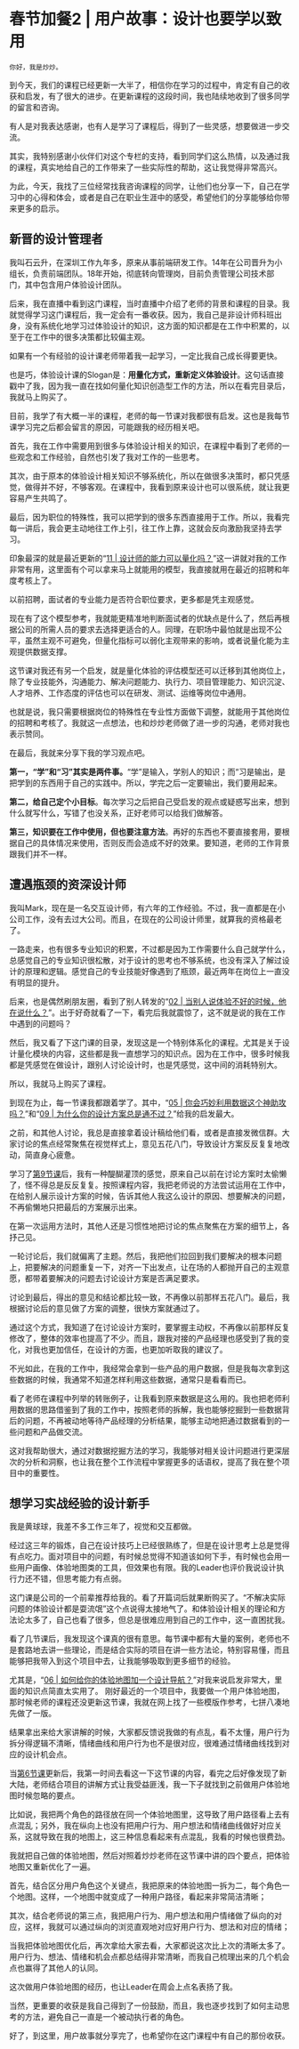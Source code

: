 # 春节加餐2 | 用户故事：设计也要学以致用

    你好，我是炒炒。

到今天，我们的课程已经更新一大半了，相信你在学习的过程中，肯定有自己的收获和启发，有了很大的进步。在更新课程的这段时间，我也陆续地收到了很多同学的留言和咨询。

有人是对我表达感谢，也有人是学习了课程后，得到了一些灵感，想要做进一步交流。

其实，我特别感谢小伙伴们对这个专栏的支持，看到同学们这么热情，以及通过我的课程，真实地给自己的工作带来了一些实际性的帮助，这让我觉得非常高兴。

为此，今天，我找了三位经常找我咨询课程的同学，让他们也分享一下，自己在学习中的心得和体会，或者是自己在职业生涯中的感受，希望他们的分享能够给你带来更多的启示。

## 新晋的设计管理者

我叫石云升，在深圳工作九年多，原来从事前端研发工作。14年在公司晋升为小组长，负责前端团队。18年开始，彻底转向管理岗，目前负责管理公司技术部门，其中包含用户体验设计团队。

后来，我在直播中看到这门课程，当时直播中介绍了老师的背景和课程的目录。我就觉得学习这门课程后，我一定会有一番收获。因为，我自己是非设计师科班出身，没有系统化地学习过体验设计的知识，这方面的知识都是在工作中积累的，以至于在工作中的很多决策都比较偏主观。

如果有一个有经验的设计课老师带着我一起学习，一定比我自己成长得要更快。

也是巧，体验设计课的Slogan是：**用量化方式，重新定义体验设计**。这句话直接戳中了我，因为我一直在找如何量化知识创造型工作的方法，所以在看完目录后，我就马上购买了。

目前，我学了有大概一半的课程，老师的每一节课对我都很有启发。这也是我每节课学习完之后都会留言的原因，可能跟我的经历相关吧。

首先，我在工作中需要用到很多与体验设计相关的知识，在课程中看到了老师的一些观念和工作经验，自然也引发了我对工作的一些思考。

其次，由于原本的体验设计相关知识不够系统化，所以在做很多决策时，都只凭感觉，做得并不好，不够客观。在课程中，我看到原来设计也可以很系统，就让我更容易产生共鸣了。

最后，因为职位的特殊性，我可以把学到的很多东西直接用于工作。所以，我看完每一讲后，我会更主动地往工作上引，往工作上靠，这就会反向激励我坚持去学习。

印象最深的就是最近更新的“[11 | 设计师的能力可以量化吗？](https://time.geekbang.org/column/article/339363)”这一讲就对我的工作非常有用，这里面有个可以拿来马上就能用的模型，我直接就用在最近的招聘和年度考核上了。

以前招聘，面试者的专业能力是否符合职位要求，更多都是凭主观感觉。

现在有了这个模型参考，我就能更精准地判断面试者的优缺点是什么了，然后再根据公司的所需人员的要求去选择更适合的人。同理，在职场中最怕就是出现不公平，虽然主观不可避免，但量化指标可以弱化主观带来的影响，或者说量化能为主观提供数据支撑。

这节课对我还有另一个启发，就是量化体验的评估模型还可以迁移到其他岗位上，除了专业技能外，沟通能力、解决问题能力、执行力、项目管理能力、知识沉淀、人才培养、工作态度的评估也可以在研发、测试、运维等岗位中通用。

也就是说，我只需要根据岗位的特殊性在专业性方面做下调整，就能用于其他岗位的招聘和考核了。我就这一点想法，也和炒炒老师做了进一步的沟通，老师对我也表示赞同。

在最后，我就来分享下我的学习观点吧。

**第一，“学”和“习”其实是两件事。**“学”是输入，学别人的知识；而“习是输出，是把学到的东西用于自己的实践中。所以，学完之后一定要输出，我们要用起来。

**第二，给自己定个小目标**。每次学习之后把自己受启发的观点或疑惑写出来，想到什么就写什么，写错了也没关系，正好老师可以给我们做解答。

**第三，知识要在工作中使用，但也要注意方法**。再好的东西也不要直接套用，要根据自己的具体情况来使用，否则反而会造成不好的效果。要知道，老师的工作背景跟我们并不一样。

## 遭遇瓶颈的资深设计师

我叫Mark，现在是一名交互设计师，有六年的工作经验。不过，我一直都是在小公司工作，没有去过大公司。而且，在现在的公司设计师里，就算我的资格最老了。

一路走来，也有很多专业知识的积累，不过都是因为工作需要什么自己就学什么，总感觉自己的专业知识很松散，对于设计的思考也不够系统，也没有深入了解过设计的原理和逻辑。感觉自己的专业技能好像遇到了瓶颈，最近两年在岗位上一直没有明显的提升。

后来，也是偶然刷朋友圈，看到了别人转发的“[02 | 当别人说体验不好的时候，他在说什么？](https://time.geekbang.org/column/article/330122)”。出于好奇就看了一下，看完后我就震惊了，这不就是说的我在工作中遇到的问题吗？

然后，我又看了下这门课的目录，发现这是一个特别体系化的课程。尤其是关于设计量化模块的内容，这些都是我一直想学习的知识点。因为在工作中，很多时候我都是凭感觉在做设计，跟别人讨论设计时，也是凭感觉，这中间的消耗特别大。

所以，我就马上购买了课程。

到现在为止，每一节课我都跟着学了。其中，“[05 | 你会巧妙利用数据这个神助攻吗？](https://time.geekbang.org/column/article/334200)”和“[09 | 为什么你的设计方案总是通不过？](https://time.geekbang.org/column/article/337622)”给我的启发最大。

之前，和其他人讨论，我总是直接拿着设计稿给他们看，或者是直接发微信群。大家讨论的焦点经常聚焦在视觉样式上，意见五花八门，导致设计方案反反复复地改动，简直身心疲惫。

学习了[第9节课](https://time.geekbang.org/column/article/337622)后，我有一种醍醐灌顶的感觉，原来自己以前在讨论方案时太偷懒了，怪不得总是反反复复。按照课程内容，我把老师说的方法尝试运用在工作中，在给别人展示设计方案的时候，告诉其他人我这么设计的原因、想要解决的问题，不再偷懒地只把最后的方案展示出来。

在第一次运用方法时，其他人还是习惯性地把讨论的焦点聚焦在方案的细节上，各抒己见。

一轮讨论后，我们就偏离了主题。然后，我把他们拉回到我们要解决的根本问题上，把要解决的问题重复一下，对齐一下出发点，让在场的人都抛开自己的主观意愿，都带着要解决的问题去讨论设计方案是否满足要求。

讨论到最后，得出的意见和结论都比较一致，不再像以前那样五花八门。最后，我根据讨论后的意见做了方案的调整，很快方案就通过了。

通过这个方式，我知道了在讨论设计方案时，要掌握主动权，不再像以前那样反复修改了，整体的效率也提高了不少。而且，跟我对接的产品经理也感受到了我的变化，对我也更加信任，在设计的方面，也更加听取我的建议了。

不光如此，在我的工作中，我经常会拿到一些产品的用户数据，但是我每次拿到这些数据的时候，我通常不知道怎样利用这些数据，通常只是看看而已。

看了老师在课程中列举的转账例子，让我看到原来数据是这么用的。我也把老师利用数据的思路借鉴到了我的工作中，按照老师的拆解，我也能够挖掘到一些数据背后的问题，不再被动地等待产品经理的分析结果，能够主动地把通过数据看到的一些问题和产品做交流。

这对我帮助很大，通过对数据挖掘方法的学习，我能够对相关设计问题进行更深层次的分析和洞察，也让我在整个工作流程中掌握更多的话语权，提高了我在整个项目中的重要性。

## 想学习实战经验的设计新手

我是黄球球，我差不多工作三年了，视觉和交互都做。

经过这三年的锻炼，自己在设计技巧上已经很熟练了，但是在设计思考上总是觉得有点吃力。面对项目中的问题，有时候总觉得不知道该如何下手，有时候也会用一些用户画像、体验地图类的工具，但效果也有限。我的Leader也评价我说设计执行力还不错，但思考能力有点弱。

这门课是公司的一个前辈推荐给我的。看了开篇词后就果断购买了。“不解决实际问题的体验设计都是耍流氓”这个点说得太接地气了。和体验设计相关的理论和方法论太多了，自己也看了很多，但总是很难应用到自己的工作中，这一直困扰我。

看了几节课后，我发现这个课真的很有意思。每节课中都有大量的案例，老师也不是套路地去讲一些理论，而是结合实际的项目在讲一些方法论，特别容易懂，而且能够把我带入到这个项目中去，让我能够吸取到更多细节的经验。

尤其是，“[06 | 如何给你的体验地图加一个设计导航？](https://time.geekbang.org/column/article/334797)”对我来说启发非常大，里面的知识点简直太实用了。 刚好最近的一个项目中，我要做一个用户体验地图，那时候老师的课程还没更新这节课，我就在网上找了一些模版作参考，七拼八凑地先做了一版。

结果拿出来给大家讲解的时候，大家都反馈说我做的有点乱，看不太懂，用户行为拆分得逻辑不清晰，情绪曲线和用户行为也不是很对应，很难通过情绪曲线找到对应的设计机会点。

当[第6节课](https://time.geekbang.org/column/article/334797)更新后，我第一时间去看这一下这节课的内容，看完之后好像发现了新大陆，老师结合项目的讲解方式让我受益匪浅，我一下子就找到之前做用户体验地图时候忽略的要点。

比如说，我把两个角色的路径放在同一个体验地图里，这导致了用户路径看上去有点混乱；另外，我在纵向上也没有把用户行为、用户想法和情绪曲线做好对应关系，这就导致在我的地图上，这三种信息看起来有点混乱，我看的时候也很费劲。

我就把自己做的体验地图，然后对照着炒炒老师在这节课中讲的四个要点，把体验地图又重新优化了一遍。

首先，结合区分用户角色这个关键点，我把原来的体验地图一拆为二，每个角色一个地图。这样，一个地图中就变成了一种用户路径，看起来非常简洁清晰；

其次，结合老师说的第三点，我把用户行为、用户想法和用户情绪做了纵向的对应，这样，我就可以通过纵向的浏览直观地对应好用户行为、想法和对应的情绪；

当我把体验地图优化后，再次拿给大家去看，大家都说这次比上次的清晰太多了。用户行为、想法、情绪和机会点都总结得非常清晰，而我自己梳理出来的几个机会点也赢得了其他人的认同。

这次做用户体验地图的经历，也让Leader在周会上点名表扬了我。

当然，更重要的收获是我自己得到了一份鼓励，而且，我也逐步找到了如何主动思考的方法，避免自己一直是一个被动执行者的角色。

好了，到这里，用户故事就分享完了，也希望你在这门课程中有自己的那份收获。
    